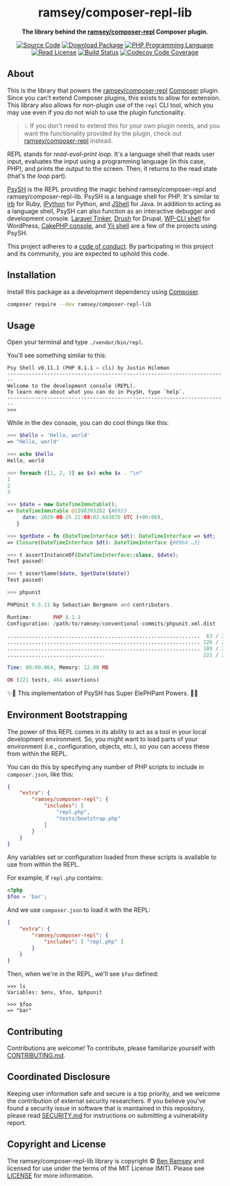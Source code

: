 <h1 align="center">ramsey/composer-repl-lib</h1>

<p align="center">
    <strong>The library behind the <a href="https://github.com/ramsey/composer-repl">ramsey/composer-repl</a> Composer plugin.</strong>
</p>

<p align="center">
    <a href="https://github.com/ramsey/composer-repl-lib"><img src="http://img.shields.io/badge/source-ramsey/composer--repl--lib-blue.svg?style=flat-square" alt="Source Code"></a>
    <a href="https://packagist.org/packages/ramsey/composer-repl-lib"><img src="https://img.shields.io/packagist/v/ramsey/composer-repl-lib.svg?style=flat-square&label=release" alt="Download Package"></a>
    <a href="https://php.net"><img src="https://img.shields.io/packagist/php-v/ramsey/composer-repl-lib.svg?style=flat-square&colorB=%238892BF" alt="PHP Programming Language"></a>
    <a href="https://github.com/ramsey/composer-repl-lib/blob/main/LICENSE"><img src="https://img.shields.io/packagist/l/ramsey/composer-repl-lib.svg?style=flat-square&colorB=darkcyan" alt="Read License"></a>
    <a href="https://github.com/ramsey/composer-repl-lib/actions/workflows/continuous-integration.yml"><img src="https://img.shields.io/github/actions/workflow/status/ramsey/composer-repl-lib/continuous-integration.yml?branch=main&style=flat-square&logo=github" alt="Build Status"></a>
    <a href="https://codecov.io/gh/ramsey/composer-repl-lib"><img src="https://img.shields.io/codecov/c/gh/ramsey/composer-repl-lib?label=codecov&logo=codecov&style=flat-square" alt="Codecov Code Coverage"></a>
</p>

## About

This is the library that powers the [ramsey/composer-repl](https://github.com/ramsey/composer-repl)
[Composer](https://getcomposer.org/) plugin. Since you can't extend Composer
plugins, this exists to allow for extension. This library also allows for
non-plugin use of the `repl` CLI tool, which you may use even if you do not wish
to use the plugin functionality.

> 💡 If you don't need to extend this for your own plugin needs, and you want the
> functionality provided by the plugin, check out
> [ramsey/composer-repl](https://github.com/ramsey/composer-repl) instead.

REPL stands for *read-eval-print loop*. It's a language shell that reads user
input, evaluates the input using a programming language (in this case, PHP), and
prints the output to the screen. Then, it returns to the read state (that's the
*loop* part).

[PsySH](https://psysh.org) is the REPL providing the magic behind
ramsey/composer-repl and ramsey/composer-repl-lib. PsySH is a language shell for
PHP. It's similar to [irb](https://github.com/ruby/irb) for Ruby,
[IPython](https://ipython.org) for Python, and
[JShell](https://docs.oracle.com/javase/9/tools/jshell.htm) for Java. In addition
to acting as a language shell, PsySH can also function as an interactive debugger
and development console. [Laravel Tinker](https://github.com/laravel/tinker),
[Drush](https://www.drush.org) for Drupal,
[WP-CLI shell](https://github.com/wp-cli/shell-command) for WordPress,
[CakePHP console](https://book.cakephp.org/3/en/console-and-shells/repl.html),
and [Yii shell](https://github.com/yiisoft/yii2-shell) are a few of the projects
using PsySH.

This project adheres to a [code of conduct](CODE_OF_CONDUCT.md).
By participating in this project and its community, you are expected to
uphold this code.

## Installation

Install this package as a development dependency using
[Composer](https://getcomposer.org).

``` bash
composer require --dev ramsey/composer-repl-lib
```

## Usage

Open your terminal and type `./vendor/bin/repl`.

You'll see something similar to this:

```
Psy Shell v0.11.1 (PHP 8.1.1 — cli) by Justin Hileman
------------------------------------------------------------------------
Welcome to the development console (REPL).
To learn more about what you can do in PsySH, type `help`.
------------------------------------------------------------------------
>>>
```

While in the dev console, you can do cool things like this:

``` php
>>> $hello = 'Hello, world'
=> "Hello, world"

>>> echo $hello
Hello, world

>>> foreach ([1, 2, 3] as $x) echo $x . "\n"
1
2
3

>>> $date = new DateTimeImmutable();
=> DateTimeImmutable @1598393282 {#6953
     date: 2020-08-25 22:08:02.643076 UTC (+00:00),
   }

>>> $getDate = fn (DateTimeInterface $dt): DateTimeInterface => $dt;
=> Closure(DateTimeInterface $dt): DateTimeInterface {#6964 …3}

>>> t assertInstanceOf(DateTimeInterface::class, $date);
Test passed!

>>> t assertSame($date, $getDate($date))
Test passed!

>>> phpunit

PHPUnit 9.5.11 by Sebastian Bergmann and contributors.

Runtime:       PHP 8.1.1
Configuration: /path/to/ramsey/conventional-commits/phpunit.xml.dist

...............................................................  63 / 221 ( 28%)
............................................................... 126 / 221 ( 57%)
............................................................... 189 / 221 ( 85%)
................................                                221 / 221 (100%)

Time: 00:00.064, Memory: 12.00 MB

OK (221 tests, 484 assertions)
```

✨🐘 This implementation of PsySH has Super ElePHPant Powers. 🐘✨

## Environment Bootstrapping

The power of this REPL comes in its ability to act as a tool in your local
development environment. So, you might want to load parts of your environment
(i.e., configuration, objects, etc.), so you can access these from within the
REPL.

You can do this by specifying any number of PHP scripts to include in
`composer.json`, like this:

``` json
{
    "extra": {
        "ramsey/composer-repl": {
            "includes": [
                "repl.php",
                "tests/bootstrap.php"
            ]
        }
    }
}
```

Any variables set or configuration loaded from these scripts is available to use
from within the REPL.

For example, if `repl.php` contains:

``` php
<?php
$foo = 'bar';
```

And we use `composer.json` to load it with the REPL:

``` json
{
    "extra": {
        "ramsey/composer-repl": {
            "includes": [ "repl.php" ]
        }
    }
}
```

Then, when we're in the REPL, we'll see `$foo` defined:

```
>>> ls
Variables: $env, $foo, $phpunit

>>> $foo
=> "bar"
```

## Contributing

Contributions are welcome! To contribute, please familiarize yourself with
[CONTRIBUTING.md](CONTRIBUTING.md).

## Coordinated Disclosure

Keeping user information safe and secure is a top priority, and we welcome the
contribution of external security researchers. If you believe you've found a
security issue in software that is maintained in this repository, please read
[SECURITY.md](SECURITY.md) for instructions on submitting a vulnerability report.

## Copyright and License

The ramsey/composer-repl-lib library is copyright © [Ben Ramsey](https://benramsey.com)
and licensed for use under the terms of the
MIT License (MIT). Please see [LICENSE](LICENSE) for more information.
